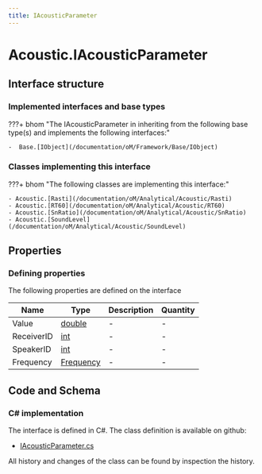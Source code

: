 ```yaml
---
title: IAcousticParameter
---
```


# Acoustic.IAcousticParameter



## Interface structure

### Implemented interfaces and base types

???+ bhom "The IAcousticParameter in inheriting from the following base type(s) and implements the following interfaces:"

    -  Base.[IObject](/documentation/oM/Framework/Base/IObject)


### Classes implementing this interface

???+ bhom "The following classes are implementing this interface:"

    - Acoustic.[Rasti](/documentation/oM/Analytical/Acoustic/Rasti)
    - Acoustic.[RT60](/documentation/oM/Analytical/Acoustic/RT60)
    - Acoustic.[SnRatio](/documentation/oM/Analytical/Acoustic/SnRatio)
    - Acoustic.[SoundLevel](/documentation/oM/Analytical/Acoustic/SoundLevel)


## Properties



### Defining properties

The following properties are defined on the interface

| Name             | Type             | Description      | Quantity         |
|------------------|------------------|------------------|------------------|
| Value | [double](https://learn.microsoft.com/en-us/dotnet/api/System.Double?view=netstandard-2.0) | - | - |
| ReceiverID | [int](https://learn.microsoft.com/en-us/dotnet/api/System.Int32?view=netstandard-2.0) | - | - |
| SpeakerID | [int](https://learn.microsoft.com/en-us/dotnet/api/System.Int32?view=netstandard-2.0) | - | - |
| Frequency | [Frequency](/documentation/oM/Analytical/Acoustic/Frequency) | - | - |


## Code and Schema

### C# implementation

The interface is defined in C#. The class definition is available on github:

- [IAcousticParameter.cs](https://github.com/BHoM/BHoM/blob/develop/Acoustic_oM/Parameters/IAcousticParameter.cs)

All history and changes of the class can be found by inspection the history.
